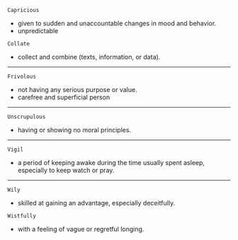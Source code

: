 `Capricious`
- given to sudden and unaccountable changes in mood and behavior.
- unpredictable

`Collate`
- collect and combine (texts, information, or data).

---

`Frivolous`
- not having any serious purpose or value.
- carefree and superficial person

---

`Unscrupulous`
- having or showing no moral principles.

---

`Vigil`
- a period of keeping awake during the time usually spent asleep, especially to keep watch or pray.

---

`Wily`
- skilled at gaining an advantage, especially deceitfully.

`Wistfully`
- with a feeling of vague or regretful longing.
